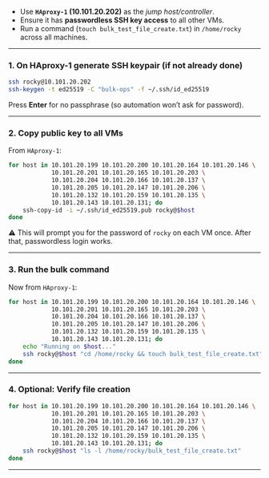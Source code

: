 * Use **`HAproxy-1` (10.101.20.202)** as the *jump host/controller*.
* Ensure it has **passwordless SSH key access** to all other VMs.
* Run a command (`touch bulk_test_file_create.txt`) in `/home/rocky` across all machines.

---

### 1. On **HAproxy-1** generate SSH keypair (if not already done)

```bash
ssh rocky@10.101.20.202
ssh-keygen -t ed25519 -C "bulk-ops" -f ~/.ssh/id_ed25519
```

Press **Enter** for no passphrase (so automation won’t ask for password).

---

### 2. Copy public key to all VMs

From `HAproxy-1`:

```bash
for host in 10.101.20.199 10.101.20.200 10.101.20.164 10.101.20.146 \
            10.101.20.201 10.101.20.165 10.101.20.203 \
            10.101.20.204 10.101.20.166 10.101.20.137 \
            10.101.20.205 10.101.20.147 10.101.20.206 \
            10.101.20.132 10.101.20.159 10.101.20.135 \
            10.101.20.143 10.101.20.131; do
    ssh-copy-id -i ~/.ssh/id_ed25519.pub rocky@$host
done
```

⚠️ This will prompt you for the password of `rocky` on each VM once. After that, passwordless login works.

---

### 3. Run the bulk command

Now from `HAproxy-1`:

```bash
for host in 10.101.20.199 10.101.20.200 10.101.20.164 10.101.20.146 \
            10.101.20.201 10.101.20.165 10.101.20.203 \
            10.101.20.204 10.101.20.166 10.101.20.137 \
            10.101.20.205 10.101.20.147 10.101.20.206 \
            10.101.20.132 10.101.20.159 10.101.20.135 \
            10.101.20.143 10.101.20.131; do
    echo "Running on $host..."
    ssh rocky@$host "cd /home/rocky && touch bulk_test_file_create.txt"
done
```

---

### 4. Optional: Verify file creation

```bash
for host in 10.101.20.199 10.101.20.200 10.101.20.164 10.101.20.146 \
            10.101.20.201 10.101.20.165 10.101.20.203 \
            10.101.20.204 10.101.20.166 10.101.20.137 \
            10.101.20.205 10.101.20.147 10.101.20.206 \
            10.101.20.132 10.101.20.159 10.101.20.135 \
            10.101.20.143 10.101.20.131; do
    ssh rocky@$host "ls -l /home/rocky/bulk_test_file_create.txt"
done
```

---

